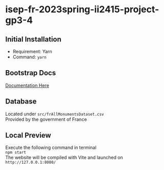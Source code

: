 # isep-fr-2023spring-ii2415-project-gp3-4

## Initial Installation

- Requirement: Yarn
- Command: `yarn`

## Bootstrap Docs

[Documentation Here](https://getbootstrap.com/docs/5.3/getting-started/vite/)

## Database

Located under `src/frAllMonumentsDataset.csv`\
Provided by the government of France

## Local Preview

Execute the following command in terminal\
`npm start`\
The website will be compiled with Vite and launched on `http://127.0.0.1:8080/`
